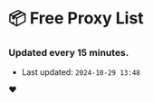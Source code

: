 # :package: Free Proxy List
### Updated every 15 minutes.

- Last updated: `2024-10-29 13:48`

:heart:
